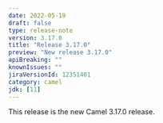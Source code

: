 ```yaml
---
date: 2022-05-19
draft: false
type: release-note
version: 3.17.0
title: "Release 3.17.0"
preview: "New release 3.17.0"
apiBreaking: ""
knownIssues: ""
jiraVersionId: 12351401
category: camel
jdk: [11]
---
```


This release is the new Camel 3.17.0 release.
